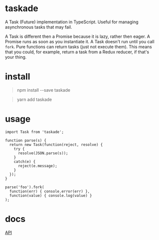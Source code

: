 # taskade

A Task (Future) implementation in TypeScript. Useful for managing asynchronous tasks
that may fail.

A Task is different then a Promise because it is lazy, rather then eager. A Promise
runs as soon as you instantiate it. A Task doesn't run until you call `fork`.
Pure functions can return tasks (just not execute them). This means that you
could, for example, return a task from a Redux reducer, if that's your thing.

# install

> npm install --save taskade

> yarn add taskade

# usage

    import Task from 'taskade';

    function parse(s) {
      return new Task(function(reject, resolve) {
        try {
          resolve(JSON.parse(s));
        }
        catch(e) {
          reject(e.message);
        }        
      });
    }

    parse('foo').fork(
      function(err) { console.error(err) },
      function(value) { console.log(value) }
    );

# docs

[API](https://kofno.github.io/maybeasy)
